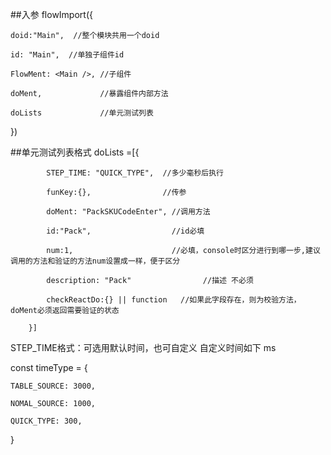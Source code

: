 ##入参
flowImport({

    doid:"Main",  //整个模块共用一个doid

    id: "Main",  //单独子组件id

    FlowMent: <Main />, //子组件

    doMent,             //暴露组件内部方法

    doLists             //单元测试列表

})


##单元测试列表格式
doLists =[{

            STEP_TIME: "QUICK_TYPE",  //多少毫秒后执行

            funKey:{},                //传参  

            doMent: "PackSKUCodeEnter", //调用方法

            id:"Pack",                  //id必填

            num:1,                      //必填，console时区分进行到哪一步,建议调用的方法和验证的方法num设置成一样，便于区分

            description: "Pack"                //描述 不必须

            checkReactDo:{} || function   //如果此字段存在，则为校验方法，doMent必须返回需要验证的状态

        }]

STEP_TIME格式：可选用默认时间，也可自定义     自定义时间如下 ms

const timeType = {

    TABLE_SOURCE: 3000,

    NOMAL_SOURCE: 1000,

    QUICK_TYPE: 300,    
    
}


